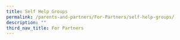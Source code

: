 ```yaml
---
title: Self Help Groups
permalink: /parents-and-partners/For-Partners/self-help-groups/
description: ""
third_nav_title: For Partners
---
```

